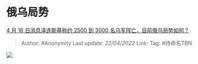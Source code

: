 # 俄乌局势
[4 月 16 日消息泽连斯基称约 2500 到 3000 名乌军阵亡，目前俄乌局势如何？](https://www.zhihu.com/question/528278170/answer/2445466796)

> Author: #Anonymity 
> Last update: *22/04/2022* 
> Link:
> Tag: #待命名TBN 

![](https://pica.zhimg.com/50/v2-2658b9b21b9981d346fb9f6081efda73_720w.jpg?source=1940ef5c)

